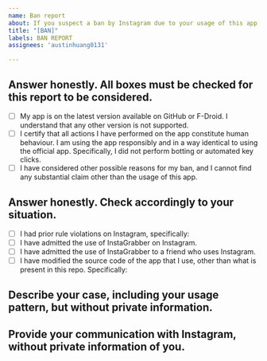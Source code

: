 ```yaml
---
name: Ban report
about: If you suspect a ban by Instagram due to your usage of this app, you MUST report it.
title: "[BAN]"
labels: BAN REPORT
assignees: 'austinhuang0131'

---
```


<!-- Write "x" in the brackets to check -->

## Answer honestly. All boxes must be checked for this report to be considered.

- [ ] My app is on the latest version available on GitHub or F-Droid. I understand that any other version is not supported.
- [ ] I certify that all actions I have performed on the app constitute human behaviour. I am using the app responsibly and in a way identical to using the official app. Specifically, I did not perform botting or automated key clicks.
- [ ] I have considered other possible reasons for my ban, and I cannot find any substantial claim other than the usage of this app.

## Answer honestly. Check accordingly to your situation.

- [ ] I had prior rule violations on Instagram, specifically:
- [ ] I have admitted the use of InstaGrabber on Instagram.
- [ ] I have admitted the use of InstaGrabber to a friend who uses Instagram.
- [ ] I have modified the source code of the app that I use, other than what is present in this repo. Specifically:

## Describe your case, including your usage pattern, but without private information.

## Provide your communication with Instagram, without private information of you.

